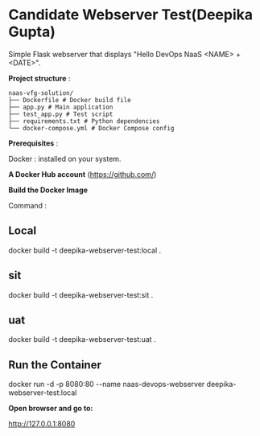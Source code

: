 # Candidate Webserver Test(Deepika Gupta)

Simple Flask webserver that displays "Hello DevOps NaaS &lt;NAME&gt; + &lt;DATE&gt;".

<B>Project structure</B> : 

```
naas-vfg-solution/
├── Dockerfile # Docker build file
├── app.py # Main application
├── test_app.py # Test script
├── requirements.txt # Python dependencies
└── docker-compose.yml # Docker Compose config
```
    
<B>Prerequisites</B> :

Docker :
 installed on your system.

<B>A Docker Hub account</B> (https://github.com/)

<B>Build the Docker Image </B>

Command :  

## Local
docker build -t deepika-webserver-test:local .
## sit
docker build -t deepika-webserver-test:sit .
## uat
docker build -t deepika-webserver-test:uat .


## Run the Container

docker run -d -p 8080:80 --name naas-devops-webserver deepika-webserver-test:local

<B>Open browser and go to:</B>

http://127.0.0.1:8080


